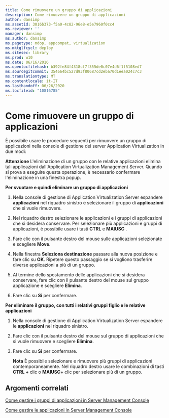 ```yaml
---
title: Come rimuovere un gruppo di applicazioni
description: Come rimuovere un gruppo di applicazioni
author: dansimp
ms.assetid: 3016b373-f5a0-4c82-96e8-e5e7960f0cc4
ms.reviewer: ''
manager: dansimp
ms.author: dansimp
ms.pagetype: mdop, appcompat, virtualization
ms.mktglfcycl: deploy
ms.sitesec: library
ms.prod: w10
ms.date: 06/16/2016
ms.openlocfilehash: b392fe84f4318cf7f355de0c07e4d6f1f5108ed7
ms.sourcegitcommit: 354664bc527d93f80687cd2eba70d1eea024c7c3
ms.translationtype: MT
ms.contentlocale: it-IT
ms.lasthandoff: 06/26/2020
ms.locfileid: "10816785"
---
```

# Come rimuovere un gruppo di applicazioni


È possibile usare le procedure seguenti per rimuovere un gruppo di applicazioni nella console di gestione dei server Application Virtualization in due modi:

**Attenzione**  L'eliminazione di un gruppo con le relative applicazioni elimina tali applicazioni dall'Application Virtualization Management Server. Quando si prova a eseguire questa operazione, è necessario confermare l'eliminazione in una finestra popup.

 

**Per svuotare e quindi eliminare un gruppo di applicazioni**

1.  Nella console di gestione di Application Virtualization Server espandere **applicazioni** nel riquadro sinistro e selezionare il gruppo di **applicazioni** che si vuole rimuovere.

2.  Nel riquadro destro selezionare le applicazioni e i gruppi di applicazioni che si desidera conservare. Per selezionare più applicazioni e gruppi di applicazioni, è possibile usare i tasti **CTRL** e **MAIUSC** .

3.  Fare clic con il pulsante destro del mouse sulle applicazioni selezionate e scegliere **Move**.

4.  Nella finestra **Seleziona destinazione** passare alla nuova posizione e fare clic su **OK**. Ripetere questo passaggio se si vogliono trasferire diverse applicazioni a più di un gruppo.

5.  Al termine dello spostamento delle applicazioni che si desidera conservare, fare clic con il pulsante destro del mouse sul gruppo applicazione e scegliere **Elimina**.

6.  Fare clic su **Sì** per confermare.

**Per eliminare il gruppo, con tutti i relativi gruppi figlio e le relative applicazioni**

1.  Nella console di gestione di Application Virtualization Server espandere le **applicazioni** nel riquadro sinistro.

2.  Fare clic con il pulsante destro del mouse sul gruppo di applicazioni che si vuole rimuovere e scegliere **Elimina**.

3.  Fare clic su **Sì** per confermare.

    **Nota**  È possibile selezionare e rimuovere più gruppi di applicazioni contemporaneamente. Nel riquadro destro usare le combinazioni di tasti **CTRL +** clic o **MAIUSC**+ clic per selezionare più di un gruppo.

     

## Argomenti correlati


[Come gestire i gruppi di applicazioni in Server Management Console](how-to-manage-application-groups-in-the-server-management-console.md)

[Come gestire le applicazioni in Server Management Console](how-to-manage-applications-in-the-server-management-console.md)

 

 





